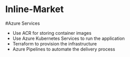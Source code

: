 # Inline-Market

#Azure Services 

- Use ACR for storing container images
- Use Azure Kubernetes Services to run the application
- Terraform to provision the infrastructure
- Azure Pipelines to automate the delivery process
